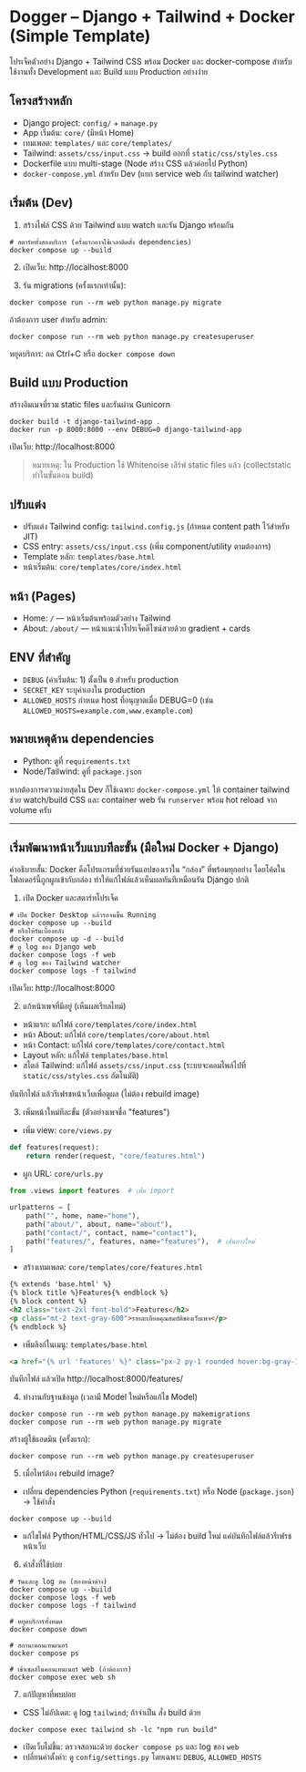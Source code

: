 # Dogger – Django + Tailwind + Docker (Simple Template)

โปรเจ็คตัวอย่าง Django + Tailwind CSS พร้อม Docker และ docker-compose สำหรับใช้งานทั้ง Development และ Build แบบ Production อย่างง่าย

## โครงสร้างหลัก
- Django project: `config/` + `manage.py`
- App เริ่มต้น: `core/` (มีหน้า Home)
- เทมเพลต: `templates/` และ `core/templates/`
- Tailwind: `assets/css/input.css` -> build ออกที่ `static/css/styles.css`
- Dockerfile แบบ multi-stage (Node สร้าง CSS แล้วค่อยไป Python)
- `docker-compose.yml` สำหรับ Dev (แยก service web กับ tailwind watcher)

## เริ่มต้น (Dev)
1) สร้างไฟล์ CSS ด้วย Tailwind แบบ watch และรัน Django พร้อมกัน

```
# สตาร์ททั้งสองบริการ (ครั้งแรกอาจใช้เวลาติดตั้ง dependencies)
docker compose up --build
```

2) เปิดเว็บ: http://localhost:8000

3) รัน migrations (ครั้งแรกเท่านั้น):
```
docker compose run --rm web python manage.py migrate
```

ถ้าต้องการ user สำหรับ admin:
```
docker compose run --rm web python manage.py createsuperuser
```

หยุดบริการ: กด Ctrl+C หรือ `docker compose down`

## Build แบบ Production
สร้างอิมเมจที่รวม static files และรันผ่าน Gunicorn

```
docker build -t django-tailwind-app .
docker run -p 8000:8000 --env DEBUG=0 django-tailwind-app
```

เปิดเว็บ: http://localhost:8000

> หมายเหตุ: ใน Production ใช้ Whitenoise เสิร์ฟ static files แล้ว (collectstatic ทำในขั้นตอน build)

## ปรับแต่ง
- ปรับแต่ง Tailwind config: `tailwind.config.js` (กำหนด content path ไว้สำหรับ JIT)
- CSS entry: `assets/css/input.css` (เพิ่ม component/utility ตามต้องการ)
- Template หลัก: `templates/base.html`
- หน้าเริ่มต้น: `core/templates/core/index.html`

## หน้า (Pages)
- Home: `/` — หน้าเริ่มต้นพร้อมตัวอย่าง Tailwind
- About: `/about/` — หน้าแนะนำโปรเจ็คดีไซน์สวยด้วย gradient + cards

## ENV ที่สำคัญ
- `DEBUG` (ค่าเริ่มต้น: 1) ตั้งเป็น `0` สำหรับ production
- `SECRET_KEY` ระบุค่าเองใน production
- `ALLOWED_HOSTS` กำหนด host ที่อนุญาตเมื่อ DEBUG=0 (เช่น `ALLOWED_HOSTS=example.com,www.example.com`)

## หมายเหตุด้าน dependencies
- Python: ดูที่ `requirements.txt`
- Node/Tailwind: ดูที่ `package.json`

หากต้องการความง่ายสุดใน Dev ก็ใช้เฉพาะ `docker-compose.yml` ให้ container tailwind ช่วย watch/build CSS และ container web รัน `runserver` พร้อม hot reload จาก volume ครับ

---

## เริ่มพัฒนาหน้าเว็บแบบทีละขั้น (มือใหม่ Docker + Django)

คำอธิบายสั้น: Docker คือโปรแกรมที่ช่วยรันแอปของเราใน “กล่อง” ที่พร้อมทุกอย่าง โดยโค้ดในโฟลเดอร์นี้ถูกผูกเข้ากับกล่อง ทำให้แก้ไฟล์แล้วเห็นผลทันทีเหมือนรัน Django ปกติ

1) เปิด Docker และสตาร์ทโปรเจ็ค

```
# เปิด Docker Desktop แล้วรอจนขึ้น Running
docker compose up --build
# หรือให้รันเบื้องหลัง
docker compose up -d --build
# ดู log ของ Django web
docker compose logs -f web
# ดู log ของ Tailwind watcher
docker compose logs -f tailwind
```

เปิดเว็บ: http://localhost:8000

2) แก้หน้าเพจที่มีอยู่ (เห็นผลเรียลไทม์)

- หน้าแรก: แก้ไฟล์ `core/templates/core/index.html`
- หน้า About: แก้ไฟล์ `core/templates/core/about.html`
- หน้า Contact: แก้ไฟล์ `core/templates/core/contact.html`
- Layout หลัก: แก้ไฟล์ `templates/base.html`
- สไตล์ Tailwind: แก้ไฟล์ `assets/css/input.css` (ระบบจะคอมไพล์ไปที่ `static/css/styles.css` อัตโนมัติ)

บันทึกไฟล์ แล้วรีเฟรชหน้าเว็บเพื่อดูผล (ไม่ต้อง rebuild image)

3) เพิ่มหน้าใหม่ทีละขั้น (ตัวอย่างเพจชื่อ "features")

- เพิ่ม view: `core/views.py`

```python
def features(request):
    return render(request, "core/features.html")
```

- ผูก URL: `core/urls.py`

```python
from .views import features  # เพิ่ม import

urlpatterns = [
    path("", home, name="home"),
    path("about/", about, name="about"),
    path("contact/", contact, name="contact"),
    path("features/", features, name="features"),  # เส้นทางใหม่
]
```

- สร้างเทมเพลต: `core/templates/core/features.html`

```html
{% extends 'base.html' %}
{% block title %}Features{% endblock %}
{% block content %}
<h2 class="text-2xl font-bold">Features</h2>
<p class="mt-2 text-gray-600">รายละเอียดคุณสมบัติของเว็บเพจ</p>
{% endblock %}
```

- เพิ่มลิงก์ในเมนู: `templates/base.html`

```html
<a href="{% url 'features' %}" class="px-2 py-1 rounded hover:bg-gray-100 {% with current=request.resolver_match.url_name %}{% if current == 'features' %}text-indigo-600 font-medium{% endif %}{% endwith %}">Features</a>
```

บันทึกไฟล์ แล้วเปิด http://localhost:8000/features/

4) ทำงานกับฐานข้อมูล (เวลามี Model ใหม่หรือแก้ไข Model)

```
docker compose run --rm web python manage.py makemigrations
docker compose run --rm web python manage.py migrate
```

สร้างผู้ใช้แอดมิน (ครั้งแรก):

```
docker compose run --rm web python manage.py createsuperuser
```

5) เมื่อไหร่ต้อง rebuild image?

- เปลี่ยน dependencies Python (`requirements.txt`) หรือ Node (`package.json`) → ใช้คำสั่ง

```
docker compose up --build
```

- แก้ไขไฟล์ Python/HTML/CSS/JS ทั่วไป → ไม่ต้อง build ใหม่ แค่บันทึกไฟล์แล้วรีเฟรชหน้าเว็บ

6) คำสั่งที่ใช้บ่อย

```
# รันและดู log สด (สองหน้าต่าง)
docker compose up --build
docker compose logs -f web
docker compose logs -f tailwind

# หยุดบริการทั้งหมด
docker compose down

# สถานะคอนเทนเนอร์
docker compose ps

# เข้าเชลล์ในคอนเทนเนอร์ web (ถ้าต้องการ)
docker compose exec web sh
```

7) แก้ปัญหาที่พบบ่อย

- CSS ไม่อัปเดต: ดู log `tailwind`; ถ้าจำเป็น สั่ง build ด้วย

```
docker compose exec tailwind sh -lc "npm run build"
```

- เปิดเว็บไม่ขึ้น: ตรวจสถานะด้วย `docker compose ps` และ log ของ `web`
- เปลี่ยนค่าตั้งค่า: ดู `config/settings.py` โดยเฉพาะ `DEBUG`, `ALLOWED_HOSTS`
